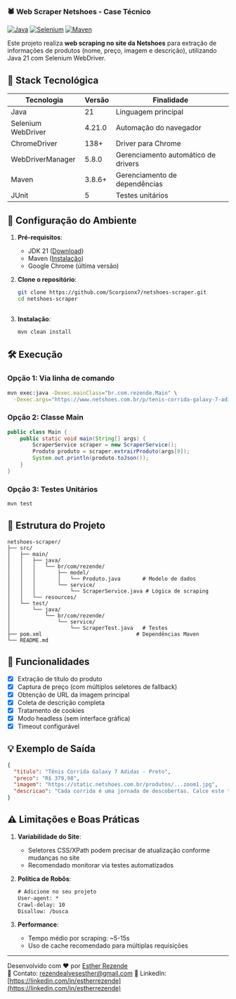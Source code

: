 
### 🕷️ Web Scraper Netshoes - Case Técnico

[![Java](https://img.shields.io/badge/Java-21-blue.svg)](https://openjdk.org/projects/jdk/21/)
[![Selenium](https://img.shields.io/badge/Selenium-4.21.0-brightgreen.svg)](https://www.selenium.dev/)
[![Maven](https://img.shields.io/badge/Maven-3.8.6-yellow.svg)](https://maven.apache.org/)

Este projeto realiza **web scraping no site da Netshoes** para extração de informações de produtos (nome, preço, imagem e descrição), utilizando Java 21 com Selenium WebDriver.

## 🔧 Stack Tecnológica

| Tecnologia         | Versão   | Finalidade                          |
|--------------------|----------|-------------------------------------|
| Java               | 21       | Linguagem principal                 |
| Selenium WebDriver | 4.21.0   | Automação do navegador              |
| ChromeDriver       | 138+     | Driver para Chrome                  |
| WebDriverManager   | 5.8.0    | Gerenciamento automático de drivers |
| Maven              | 3.8.6+   | Gerenciamento de dependências       |
| JUnit              | 5        | Testes unitários                    |

## 🚀 Configuração do Ambiente

1. **Pré-requisitos**:
   - JDK 21 ([Download](https://jdk.java.net/21/))
   - Maven ([Instalação](https://maven.apache.org/install.html))
   - Google Chrome (última versão)

2. **Clone o repositório**:
   ```bash
   git clone https://github.com/Scorpionx7/netshoes-scraper.git
   cd netshoes-scraper
   ```

##
3. **Instalação**:
   ```bash
   mvn clean install
   ```

## 🛠️ Execução

### Opção 1: Via linha de comando
```bash
mvn exec:java -Dexec.mainClass="br.com.rezende.Main" \
  -Dexec.args="https://www.netshoes.com.br/p/tenis-corrida-galaxy-7-adidas-FBA-0335-006"
```

### Opção 2: Classe Main
```java
public class Main {
    public static void main(String[] args) {
        ScraperService scraper = new ScraperService();
        Produto produto = scraper.extrairProduto(args[0]);
        System.out.println(produto.toJson());
    }
}
```

### Opção 3: Testes Unitários
```bash
mvn test
```

## 🧩 Estrutura do Projeto

```
netshoes-scraper/
├── src/
│   ├── main/
│   │   ├── java/
│   │   │   └── br/com/rezende/
│   │   │       ├── model/
│   │   │       │   └── Produto.java       # Modelo de dados
│   │   │       └── service/
│   │   │           └── ScraperService.java # Lógica de scraping
│   │   └── resources/
│   └── test/
│       └── java/
│           └── br/com/rezende/
│               └── service/
│                   └── ScraperTest.java   # Testes
├── pom.xml                              # Dependências Maven
└── README.md
```

## 🎯 Funcionalidades

- [x] Extração de título do produto
- [x] Captura de preço (com múltiplos seletores de fallback)
- [x] Obtenção de URL da imagem principal
- [x] Coleta de descrição completa
- [x] Tratamento de cookies
- [x] Modo headless (sem interface gráfica)
- [x] Timeout configurável

## 💡 Exemplo de Saída

```json
{
  "titulo": "Tênis Corrida Galaxy 7 Adidas - Preto",
  "preco": "R$ 379,98",
  "imagem": "https://static.netshoes.com.br/produtos/...zoom1.jpg",
  "descricao": "Cada corrida é uma jornada de descobertas. Calce este tênis..."
}
```

## ⚠️ Limitações e Boas Práticas

1. **Variabilidade do Site**:
    - Seletores CSS/XPath podem precisar de atualização conforme mudanças no site
    - Recomendado monitorar via testes automatizados

2. **Política de Robôs**:
   ```txt
   # Adicione no seu projeto
   User-agent: *
   Crawl-delay: 10
   Disallow: /busca
   ```

3. **Performance**:
    - Tempo médio por scraping: ~5-15s
    - Uso de cache recomendado para múltiplas requisições

---

Desenvolvido com ❤️ por [Esther Rezende](https://github.com/Scorpionx7)  
📧 Contato: rezendealvesesther@gmail.com
🔗 LinkedIn: [https://linkedin.com/in/estherrezende](https://linkedin.com/in/estherrezende)
```
